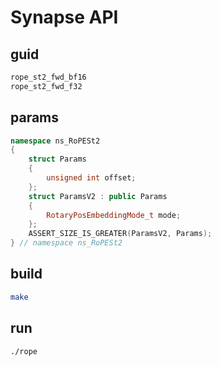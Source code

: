 # Synapse API

## guid

```bash
rope_st2_fwd_bf16
rope_st2_fwd_f32
```

## params

```cpp
namespace ns_RoPESt2
{
    struct Params
    {
        unsigned int offset;
    };
    struct ParamsV2 : public Params
    {
        RotaryPosEmbeddingMode_t mode;
    };
    ASSERT_SIZE_IS_GREATER(ParamsV2, Params);
} // namespace ns_RoPESt2
```

## build

```bash
make
```

## run

```bash
./rope
```